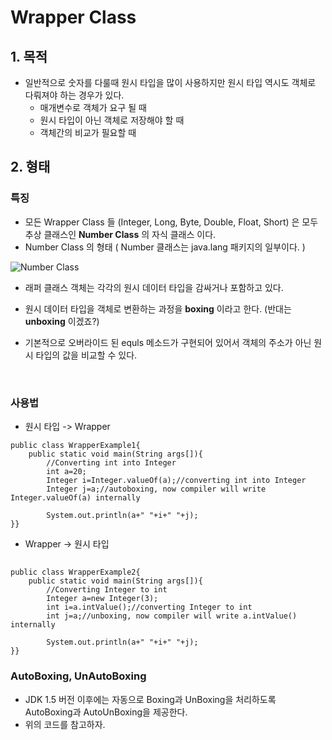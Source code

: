 # Wrapper Class



## 1. 목적

- 일반적으로 숫자를 다룰때 원시 타입을 많이 사용하지만 원시 타입 역시도 객체로 다뤄져야 하는 경우가 있다. 
  - 매개변수로 객체가 요구 될 때
  - 원시 타입이 아닌 객체로 저장해야 할 때
  - 객체간의 비교가 필요할 때



## 2. 형태

### 특징 

- 모든 Wrapper Class 들 (Integer, Long, Byte, Double, Float, Short) 은 모두 추상 클래스인 **Number Class** 의 자식 클래스 이다.
- Number Class 의 형태 ( Number 클래스는 java.lang 패키지의 일부이다. )

![Number Class](/img/NumberClass.jpg)

- 래퍼 클래스 객체는 각각의 원시 데이터 타입을 감싸거나 포함하고 있다.

- 원시 데이터 타입을 객체로 변환하는 과정을 **boxing** 이라고 한다. (반대는 **unboxing** 이겠죠?)

- 기본적으로 오버라이드 된 equls 메소드가 구현되어 있어서 객체의 주소가 아닌 원시 타입의 값을 비교할 수 있다.

  ​

### 사용법

- 원시 타입 -> Wrapper

```
public class WrapperExample1{  
	public static void main(String args[]){  
		//Converting int into Integer  
		int a=20;  
		Integer i=Integer.valueOf(a);//converting int into Integer  
		Integer j=a;//autoboxing, now compiler will write Integer.valueOf(a) internally  
  
		System.out.println(a+" "+i+" "+j);  
}}  
```



- Wrapper -> 원시 타입
##
	public class WrapperExample2{    
		public static void main(String args[]){    
			//Converting Integer to int    
			Integer a=new Integer(3);    
			int i=a.intValue();//converting Integer to int  
			int j=a;//unboxing, now compiler will write a.intValue() internally    
	    
			System.out.println(a+" "+i+" "+j);    
	}}  


### AutoBoxing, UnAutoBoxing

- JDK 1.5 버전 이후에는 자동으로 Boxing과 UnBoxing을 처리하도록 AutoBoxing과 AutoUnBoxing을 제공한다.
- 위의 코드를 참고하자.



